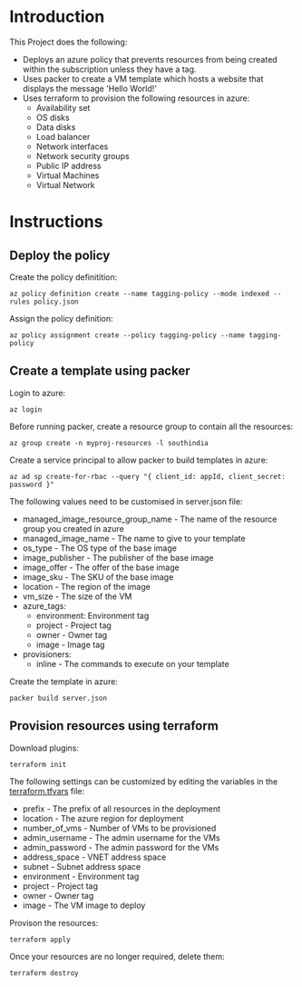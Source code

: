 # Introduction


This Project does the following:
- Deploys an azure policy that prevents resources from being created within the subscription unless they have a tag.
- Uses packer to create a VM template which hosts a website that displays the message 'Hello World!'
- Uses terraform to provision the following resources in azure:
  - Availability set
  - OS disks
  - Data disks
  - Load balancer
  - Network interfaces
  - Network security groups
  - Public IP address
  - Virtual Machines
  - Virtual Network

# Instructions

## Deploy the policy

Create the policy definitition:
```
az policy definition create --name tagging-policy --mode indexed --rules policy.json
```
Assign the policy definition:
```
az policy assignment create --policy tagging-policy --name tagging-policy
```

## Create a template using packer

Login to azure:
```
az login
```

Before running packer, create a resource group to contain all the resources:
```
az group create -n myproj-resources -l southindia
```
Create a service principal to allow packer to build templates in azure:
```
az ad sp create-for-rbac --query "{ client_id: appId, client_secret: password }"
```


The following values need to be customised in server.json file:
- managed_image_resource_group_name - The name of the resource group you created in azure
- managed_image_name - The name to give to your template
- os_type - The OS type of the base image
- image_publisher - The publisher of the base image
- image_offer -  The offer of the base image
- image_sku - The SKU of the base image
- location - The region of the image
- vm_size - The size of the VM
- azure_tags:
  - environment: Environment tag
  - project - Project tag
  - owner - Owner tag
  - image - Image tag
- provisioners:
  - inline - The commands to execute on your template

Create the template in azure:
```
packer build server.json
```

## Provision resources using terraform

Download plugins:
```
terraform init
```
The following settings can be customized by editing the variables in the [terraform.tfvars](terraform.tfvars) file:
- prefix - The prefix of all resources in the deployment
- location - The azure region for deployment 
- number_of_vms - Number of VMs to be provisioned
- admin_username - The admin username for the VMs
- admin_password - The admin password for the VMs
- address_space - VNET address space
- subnet - Subnet address space
- environment - Environment tag
- project - Project tag
- owner - Owner tag
- image - The VM image to deploy

Provison the resources:
```
terraform apply
```
Once your resources are no longer required, delete them:
```
terraform destroy
```

